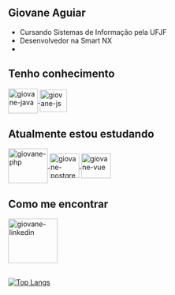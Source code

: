 ## Giovane Aguiar
- Cursando Sistemas de Informação pela UFJF
- Desenvolvedor na Smart NX
- 
## Tenho conhecimento

<a href="#" target="_blank">
<img align="center" alt="giovane-java" height="50" width="60" src="https://cdn.jsdelivr.net/gh/devicons/devicon/icons/java/java-original.svg" style="max-width:100%;">
</a>

<a href="#" target="_blank">
<img align="center" alt="giovane-js" height="45" width="55" src="https://cdn.jsdelivr.net/gh/devicons/devicon/icons/javascript/javascript-original.svg" style="max-width:100%;">
</a>

 ## Atualmente estou estudando

<a href="#" target="_blank">
<img align="center" alt="giovane-php" height="70" width="80" src="https://cdn.jsdelivr.net/gh/devicons/devicon/icons/php/php-original.svg" style="max-width:100%;">
</a>


<a href="#" target="_blank">
<img align="center" alt="giovane-postgresql" height="50" width="60" src="https://cdn.jsdelivr.net/gh/devicons/devicon/icons/postgresql/postgresql-original.svg" style="max-width:100%;">
</a>

<!--
<a href="#" target="_blank">
<img align="center" alt="giovane-bitbucket" height="44" width=54" src="https://cdn.jsdelivr.net/gh/devicons/devicon/icons/bitbucket/bitbucket-original.svg" style="max-width:100%;">
</a>
-->

<a href="#" target="_blank">
<img align="center" alt="giovane-vue" height="50" width="60" src="https://cdn.jsdelivr.net/gh/devicons/devicon/icons/vuejs/vuejs-original.svg" style="max-width:100%;">
</a>
<!-- <a href="#" target="_blank">
<img align="center" alt="giovane-asterisk" height="42" width="65" src="https://www.asterisk.org/wp-content/uploads/asterisk-logo.png" style="max-width:100%;">
</a> 
-->


<!-- <a href="#" target="_blank">
<img align="center" alt="giovane-ssh" height="59" width="69" src="https://cdn.jsdelivr.net/gh/devicons/devicon/icons/ssh/ssh-original-wordmark.svg" style="max-width:100%;">
</a>
-->



## Como me encontrar

<a href="https://www.linkedin.com/in/giovane-aguiar/" target="_blank">
<img align="center" alt="giovane-linkedin" height="90" width="100" src="https://cdn.jsdelivr.net/gh/devicons/devicon/icons/linkedin/linkedin-original-wordmark.svg" style="max-width:100%;">
</a>

 


##

[![Top Langs](https://github-readme-stats.vercel.app/api/top-langs/?username=giovaneaguiar&layout=compact&theme=dark&langs_count=6&count_private=true)](https://github.com/anuraghazra/github-readme-stats)


<!--
 
[![Linkedin Badge](https://img.shields.io/badge/-Giovane%20Aguiar-6633cc?style=flat-square&logo=Linkedin&logoColor=white&link=https://www.linkedin.com/in/giovane-aguiar/)](https://www.linkedin.com/in/giovane-aguiar/)  -
[![Gmail Badge](https://img.shields.io/badge/-giovaneaguiar@ice.ufjf.br-6633cc?style=flat-square&logo=Gmail&logoColor=white&link=mailto:giovaneaguiar@ice.ufjf.br)](mailto:giovaneaguiar@ice.ufjf.br)
-->
<!--
**giovaneaguiar/giovaneaguiar** is a ✨ _special_ ✨ repository because its `README.md` (this file) appears on your GitHub profile.

Here are some ideas to get you started:

- 🔭 I’m currently working on ...
- 🌱 I’m currently learning ...
- 👯 I’m looking to collaborate on ...
- 🤔 I’m looking for help with ...
- 💬 Ask me about ...
- 📫 How to reach me: ...
- 😄 Pronouns: ...
- ⚡ Fun fact: ...
-->

